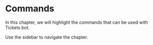 # Commands
In this chapter, we will highlight the commands that can be used with Tickets bot.

Use the sidebar to navigate the chapter.